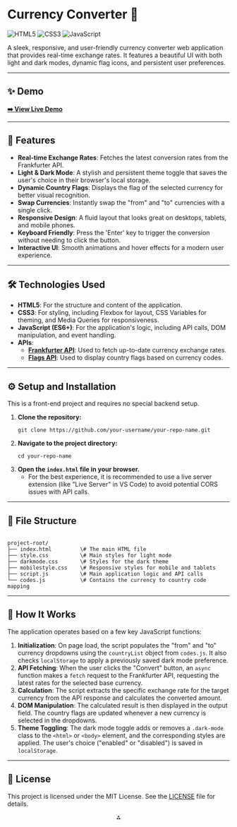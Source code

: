 #  Currency Converter 💸

![HTML5](https://img.shields.io/badge/HTML5-E34F26?style=for-the-badge&logo=html5&logoColor=white)
![CSS3](https://img.shields.io/badge/CSS3-1572B6?style=for-the-badge&logo=css3&logoColor=white)
![JavaScript](https://img.shields.io/badge/JavaScript-F7DF1E?style=for-the-badge&logo=javascript&logoColor=black)

A sleek, responsive, and user-friendly currency converter web application that provides real-time exchange rates. It features a beautiful UI with both light and dark modes, dynamic flag icons, and persistent user preferences.

---

## ✨ Demo

**[➡️ View Live Demo](https://poisabodol.netlify.app/)**

---

## 🚀 Features

-   **Real-time Exchange Rates**: Fetches the latest conversion rates from the Frankfurter API.
-   **Light & Dark Mode**: A stylish and persistent theme toggle that saves the user's choice in their browser's local storage.
-   **Dynamic Country Flags**: Displays the flag of the selected currency for better visual recognition.
-   **Swap Currencies**: Instantly swap the "from" and "to" currencies with a single click.
-   **Responsive Design**: A fluid layout that looks great on desktops, tablets, and mobile phones.
-   **Keyboard Friendly**: Press the 'Enter' key to trigger the conversion without needing to click the button.
-   **Interactive UI**: Smooth animations and hover effects for a modern user experience.

---

## 🛠️ Technologies Used

-   **HTML5**: For the structure and content of the application.
-   **CSS3**: For styling, including Flexbox for layout, CSS Variables for theming, and Media Queries for responsiveness.
-   **JavaScript (ES6+)**: For the application's logic, including API calls, DOM manipulation, and event handling.
-   **APIs**:
    -   **[Frankfurter API](https://www.frankfurter.app/)**: Used to fetch up-to-date currency exchange rates.
    -   **[Flags API](https://flagsapi.com/)**: Used to display country flags based on currency codes.

---

## ⚙️ Setup and Installation

This is a front-end project and requires no special backend setup.

1.  **Clone the repository:**
    ```
    git clone https://github.com/your-username/your-repo-name.git
    ```
2.  **Navigate to the project directory:**
    ```
    cd your-repo-name
    ```
3.  **Open the `index.html` file in your browser.**
    -   For the best experience, it is recommended to use a live server extension (like "Live Server" in VS Code) to avoid potential CORS issues with API calls.

---

## 📂 File Structure

```

project-root/
├── index.html         \# The main HTML file
├── style.css          \# Main styles for light mode
├── darkmode.css       \# Styles for the dark theme
├── mobilestyle.css    \# Responsive styles for mobile and tablets
├── script.js          \# Main application logic and API calls
└── codes.js           \# Contains the currency to country code mapping

```

---

## 🧠 How It Works

The application operates based on a few key JavaScript functions:

1.  **Initialization**: On page load, the script populates the "from" and "to" currency dropdowns using the `countryList` object from `codes.js`. It also checks `localStorage` to apply a previously saved dark mode preference.
2.  **API Fetching**: When the user clicks the "Convert" button, an `async` function makes a `fetch` request to the Frankfurter API, requesting the latest rates for the selected base currency.
3.  **Calculation**: The script extracts the specific exchange rate for the target currency from the API response and calculates the converted amount.
4.  **DOM Manipulation**: The calculated result is then displayed in the output field. The country flags are updated whenever a new currency is selected in the dropdowns.
5.  **Theme Toggling**: The dark mode toggle adds or removes a `.dark-mode` class to the `<html>` or `<body>` element, and the corresponding styles are applied. The user's choice ("enabled" or "disabled") is saved in `localStorage`.

---

## 📄 License

This project is licensed under the MIT License. See the [LICENSE](LICENSE) file for details.


<div style="text-align: center">⁂</div>

[^1]: index.html

[^2]: darkmode.css

[^3]: mobilestyle.css

[^4]: style.css

[^5]: codes.js

[^6]: script.js

